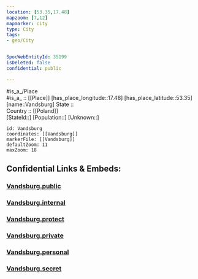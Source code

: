 ```yaml
---
location: [53.35,17.48] 
mapzoom: [7,12] 
mapmarker: city 
type: City
tags:
- geo/City


SpocWebEntityId: 35199
isDeleted: false
confidential: public

---
```

#is_a_/Place  
#is_a_ :: [[Place]] 
[has_place_longitude::17.48] 
[has_place_latitude::53.35] 
[name::Vandsburg] 
State ::  
Country :: [[Poland]]  
[StateId::] 
[Population::] 
[Unknown::] 


```leaflet
id: Vandsburg
coordinates: [[Vandsburg]] 
markerFile: [[Vandsburg]] 
defaultZoom: 11 
maxZoom: 18
```


## Confidential Links & Embeds: 

### [Vandsburg.public](/_public/\Earth\Continent\Europe\Europe~East\Poland\Provinces~Poland\Kuyavian-Pomeranian\CityVandsburg.public.md) 

### [Vandsburg.internal](/_internal/\Earth\Continent\Europe\Europe~East\Poland\Provinces~Poland\Kuyavian-Pomeranian\CityVandsburg.internal.md) 

### [Vandsburg.protect](/_protect/\Earth\Continent\Europe\Europe~East\Poland\Provinces~Poland\Kuyavian-Pomeranian\CityVandsburg.protect.md) 

### [Vandsburg.private](/_private/\Earth\Continent\Europe\Europe~East\Poland\Provinces~Poland\Kuyavian-Pomeranian\CityVandsburg.private.md) 

### [Vandsburg.personal](/_personal/\Earth\Continent\Europe\Europe~East\Poland\Provinces~Poland\Kuyavian-Pomeranian\CityVandsburg.personal.md) 

### [Vandsburg.secret](/_secret/\Earth\Continent\Europe\Europe~East\Poland\Provinces~Poland\Kuyavian-Pomeranian\CityVandsburg.secret.md)

